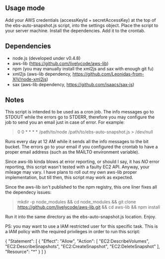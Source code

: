 ## Usage mode

Add your AWS credentials (accessKeyId + secretAccessKey) at the top of the ebs-auto-snapshot.js script, into the settings object. Place the script to your server machine. Install the dependencies. Add it to the crontab.

## Dependencies

 * node.js (developed under v0.4.8)
 * aws-lib (https://github.com/livelycode/aws-lib)
 * npm (you may manually install the xml2js and sax with enough git fu)
 * xml2js (aws-lib dependency, https://github.com/Leonidas-from-XIV/node-xml2js)
 * sax (aws-lib dependency, https://github.com/isaacs/sax-js)

## Notes

This script is intended to be used as a cron job. The info messages go to STDOUT while the errors go to STDERR, therefore you may configure the job to send you an email just in case of error. For example:

> 0 0 * * * * /path/to/node /path/to/ebs-auto-snapshot.js > /dev/null

Runs every day at 12 AM while it sends all the info messages to the bit bucket. The errors go to your email if you configured the crontab to have a proper email address (such as the MAILTO environment variable).

Since aws-lib kinda blows at error reporting, or should I say, it has *NO* error reporting, this script wasn't tested with a faulty EC2 API. Anyway, your mileage may vary. I have plans to roll out my own aws-lib proper implementation, but till then, this script may work as expected.

Since the aws-lib isn't published to the npm registry, this one liner fixes all the dependecy issues:

> mkdir -p node_modules && cd node_modules && git clone https://github.com/livelycode/aws-lib.git && cd aws-lib && npm install

Run it into the same directory as the ebs-auto-snapshot.js location. Enjoy.

PS: you may want to use a IAM restricted user for this specific task. This is a IAM policy with the required privileges in order to run this script:

{
  "Statement": [
    {
      "Effect": "Allow",
      "Action": [
        "EC2:DescribeVolumes",
        "EC2:DescribeSnapshots",
        "EC2:CreateSnapshot",
        "EC2:DeleteSnapshot"
      ],
      "Resource": "*"
    }
  ]
}

